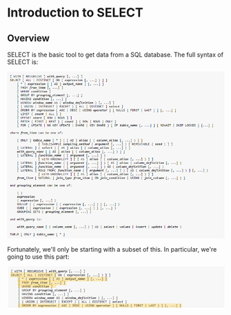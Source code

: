 # Introduction to SELECT

## Overview

SELECT is the basic tool to get data from a SQL database. The full syntax of SELECT is:

![Full SELECT Syntax](./select_syntax.png)

Fortunately, we'll only be starting with a subset of this. In particular, we're going to use this part:

![Brief SELECT Syntax](./select_syntax_brief.png)
